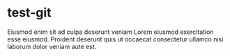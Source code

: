 # test-git
Eiusmod enim sit ad culpa deserunt veniam Lorem eiusmod exercitation esse eiusmod.
Proident deserunt quis ut occaecat consectetur ullamco nisi laborum dolor veniam aute est.
